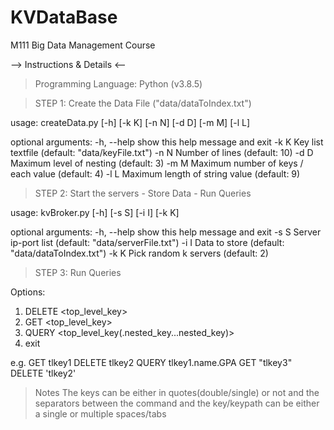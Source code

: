 # KVDataBase
M111 Big Data Management Course

--> Instructions & Details <--

> Programming Language:
Python (v3.8.5)



> STEP 1: Create the Data File ("data/dataToIndex.txt")

usage: createData.py [-h] [-k K] [-n N] [-d D] [-m M] [-l L]

optional arguments:
  -h, --help  show this help message and exit
  -k K        Key list textfile (default: "data/keyFile.txt")
  -n N        Number of lines (default: 10)
  -d D        Maximum level of nesting (default: 3)
  -m M        Maximum number of keys / each value (default: 4)
  -l L        Maximum length of string value (default: 9)



> STEP 2: Start the servers - Store Data - Run Queries

usage: kvBroker.py [-h] [-s S] [-i I] [-k K]

optional arguments:
  -h, --help  show this help message and exit
  -s S        Server ip-port list (default: "data/serverFile.txt")
  -i I        Data to store (default: "data/dataToIndex.txt")
  -k K        Pick random k servers (default: 2)



> STEP 3: Run Queries

Options:
1. DELETE <top_level_key>
2. GET <top_level_key> 
3. QUERY <top_level_key(.nested_key...nested_key)>
4. exit 

e.g. 
GET tlkey1
DELETE tlkey2
QUERY tlkey1.name.GPA
GET "tlkey3"
DELETE 'tlkey2'



> Notes
The keys can be either in quotes(double/single) or not and the separators between the command and the key/keypath can be either a single or multiple spaces/tabs
